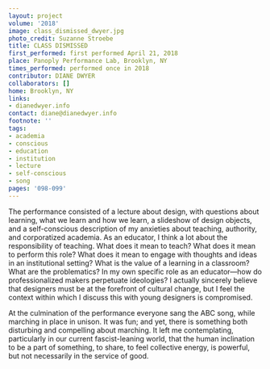 ```yaml
---
layout: project
volume: '2018'
image: class_dismissed_dwyer.jpg
photo_credit: Suzanne Stroebe
title: CLASS DISMISSED
first_performed: first performed April 21, 2018
place: Panoply Performance Lab, Brooklyn, NY
times_performed: performed once in 2018
contributor: DIANE DWYER
collaborators: []
home: Brooklyn, NY
links:
- dianedwyer.info
contact: diane@dianedwyer.info
footnote: ''
tags:
- academia
- conscious
- education
- institution
- lecture
- self-conscious
- song
pages: '098-099'
---
```




The performance consisted of a lecture about design, with questions about learning, what we learn and how we learn, a slideshow of design objects, and a self-conscious description of my anxieties about teaching, authority, and corporatized academia. As an educator, I think a lot about the responsibility of teaching. What does it mean to teach? What does it mean to perform this role? What does it mean to engage with thoughts and ideas in an institutional setting? What is the value of a learning in a classroom? What are the problematics? In my own specific role as an educator—how do professionalized makers perpetuate ideologies? I actually sincerely believe that designers must be at the forefront of cultural change, but I feel the context within which I discuss this with young designers is compromised.

At the culmination of the performance everyone sang the ABC song, while marching in place in unison. It was fun; and yet, there is something both disturbing and compelling about marching. It left me contemplating, particularly in our current fascist-leaning world, that the human inclination to be a part of something, to share, to feel collective energy, is powerful, but not necessarily in the service of good.
